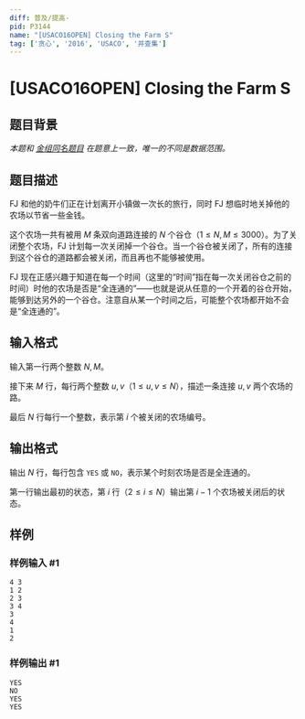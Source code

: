```yaml
---
diff: 普及/提高-
pid: P3144
name: "[USACO16OPEN] Closing the Farm S"
tag: ['贪心', '2016', 'USACO', '并查集']
---
```

# [USACO16OPEN] Closing the Farm S
## 题目背景

*本题和 [金组同名题目](/problem/P6121) 在题意上一致，唯一的不同是数据范围。*
## 题目描述

FJ 和他的奶牛们正在计划离开小镇做一次长的旅行，同时 FJ 想临时地关掉他的农场以节省一些金钱。

这个农场一共有被用 $M$ 条双向道路连接的 $N$ 个谷仓（$1 \leq N,M \leq 3000$）。为了关闭整个农场，FJ 计划每一次关闭掉一个谷仓。当一个谷仓被关闭了，所有的连接到这个谷仓的道路都会被关闭，而且再也不能够被使用。

FJ 现在正感兴趣于知道在每一个时间（这里的“时间”指在每一次关闭谷仓之前的时间）时他的农场是否是“全连通的”——也就是说从任意的一个开着的谷仓开始，能够到达另外的一个谷仓。注意自从某一个时间之后，可能整个农场都开始不会是“全连通的”。
## 输入格式

输入第一行两个整数 $N,M$。

接下来 $M$ 行，每行两个整数 $u,v$（$1 \leq u,v \leq N$），描述一条连接 $u,v$ 两个农场的路。

最后 $N$ 行每行一个整数，表示第 $i$ 个被关闭的农场编号。
## 输出格式

输出 $N$ 行，每行包含 `YES` 或 `NO`，表示某个时刻农场是否是全连通的。

第一行输出最初的状态，第 $i$ 行（$2 \leq i \leq N$）输出第 $i-1$ 个农场被关闭后的状态。
## 样例

### 样例输入 #1
```
4 3
1 2
2 3
3 4
3
4
1
2
```
### 样例输出 #1
```
YES
NO
YES
YES
```
